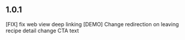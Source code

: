 ## 1.0.1
[FIX] fix web view deep linking
[DEMO] Change redirection on leaving recipe detail change CTA text